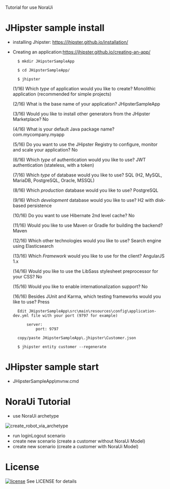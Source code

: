 Tutorial for use NoraUi

# JHipster sample install

* installing Jhipster: https://jhipster.github.io/installation/
* Creating an application:https://jhipster.github.io/creating-an-app/

        $ mkdir JHipsterSampleApp
    
        $ cd JHipsterSampleApp/
    
        $ jhipster
    
    (1/16) Which *type* of application would you like to create? Monolithic application (recommended for simple projects)
    
    (2/16) What is the base name of your application? JHipsterSampleApp
    
    (3/16) Would you like to install other generators from the JHipster Marketplace? No
    
    (4/16) What is your default Java package name? com.mycompany.myapp
    
    (5/16) Do you want to use the JHipster Registry to configure, monitor and scale your application? No
    
    (6/16) Which *type* of authentication would you like to use? JWT authentication (stateless, with a token)
    
    (7/16) Which *type* of database would you like to use? SQL (H2, MySQL, MariaDB, PostgreSQL, Oracle, MSSQL)
    
    (8/16) Which *production* database would you like to use? PostgreSQL
    
    (9/16) Which *development* database would you like to use? H2 with disk-based persistence
    
    (10/16) Do you want to use Hibernate 2nd level cache? No
    
    (11/16) Would you like to use Maven or Gradle for building the backend? Maven
    
    (12/16) Which other technologies would you like to use? Search engine using Elasticsearch
    
    (13/16) Which *Framework* would you like to use for the client? AngularJS 1.x
    
    (14/16) Would you like to use the LibSass stylesheet preprocessor for your CSS? No
    
    (15/16) Would you like to enable internationalization support? No
    
    (16/16) Besides JUnit and Karma, which testing frameworks would you like to use? Press <enter>
    
        Edit JHipsterSampleApp\src\main\resources\config\application-dev.yml file with your port (9797 for example)
        
            server:
                port: 9797
        
        copy/paste JHipsterSampleApp\.jhipster\Customer.json
    
        $ jhipster entity customer --regenerate

# JHipster sample start

* JHipsterSampleApp\mvnw.cmd

# NoraUi Tutorial

* use NoraUi archetype

![create_robot_via_archetype](https://noraui.github.io/img/create_robot_via_archetype.gif)

* run loginLogout scenario
* create new scenario (create a customer without NoraUi Model)
* create new scenario (create a customer with NoraUi Model)

# License

[![license](https://img.shields.io/github/license/NoraUi/noraui-academy.svg)](https://github.com/NoraUi/noraui-academy/blob/master/LICENSE) See LICENSE for details
